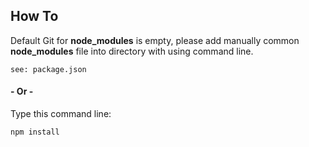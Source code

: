 ## How To

Default Git for **node_modules** is empty, please add manually common **node_modules** file into directory with using command line.
```
see: package.json
```

#### - Or -
Type this command line:
```
npm install
```
